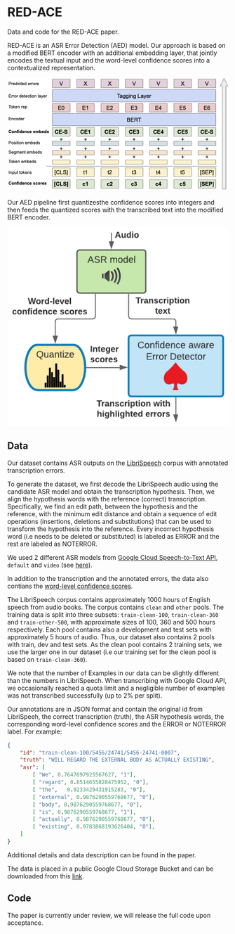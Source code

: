# RED-ACE
Data and code for the RED-ACE paper.

RED-ACE is an ASR Error Detection (AED) model.
Our approach is based on a modified BERT encoder with an additional embedding layer, that jointly encodes the textual input and the word-level confidence scores into a contextualized representation.

![alt text](https://github.com/zorikg/RED-ACE/blob/main/figures/tagger.png)

Our AED pipeline first quantizesthe confidence scores into integers and then feeds the quantized scores with the transcribed text into the modified BERT encoder.

![alt text](https://github.com/zorikg/RED-ACE/blob/main/figures/diagram.png)

## Data
Our dataset contains ASR outputs on the [LibriSpeech](https://www.openslr.org/12/) corpus with annotated transcription errors. 

To generate the dataset, we first decode the LibriSpeech audio using the candidate ASR model and obtain the transcription hypothesis. Then, we align the hypothesis words with the reference (correct) transcription.  Specifically, we find an edit path, between the hypothesis and the reference, with the minimum edit distance and obtain a sequence of edit operations (insertions, deletions and substitutions) that can be used to transform the hypothesis into the reference. Every incorrect hypothesis word (i.e needs to be deleted or substituted) is labeled as ERROR and the rest are labeled as NOTERROR.

We used 2 different ASR models from [Google Cloud Speech-to-Text API](https://cloud.google.com/speech-to-text), `default` and `video` (see [here](https://cloud.google.com/speech-to-text/docs/basics#select-model)).

In addition to the transcription and the annotated errors, the data also contians the [word-level confidence scores](https://cloud.google.com/speech-to-text/docs/word-confidence#word-level_confidence).

The LibriSpeech corpus contains approximately 1000 hours of English speech from audio books. The corpus contains `clean` and `other` pools. The training data is split into three subsets: `train-clean-100`, `train-clean-360` and `train-other-500`, with approximate sizes of 100, 360 and 500 hours respectively. Each pool contains also a development and test sets with approximately 5 hours of audio. Thus, our dataset also contains 2 pools with train, dev and test sets. As the clean pool contains 2 training sets, we use the larger one in our dataset (i.e our training set for the clean pool is based on `train-clean-360`).

We note that the number of Examples in our data can be slightly different than the numbers in LibriSpeech. When transcribing with Google Cloud API, we occasionally reached a quota limit and a negligible number of examples was not transcribed successfully (up to 2% per split). 

Our annotations are in JSON format and contain the original id from LibriSpeeh, the correct transcription (truth), the ASR hypothesis words, the corresponding word-level confidence scores and the ERROR or NOTERROR label.
For example:

```json
{
    "id": "train-clean-100/5456/24741/5456-24741-0007",
    "truth": "WILL REGARD THE EXTERNAL BODY AS ACTUALLY EXISTING",
    "asr": [
        [ "We", 0.7647697925567627, "1"],
        [ "regard", 0.8514655828475952, "0"],
        [ "the",   0.9233429431915283, "0"],
        [ "external", 0.9876290559768677, "0"],
        [ "body", 0.9876290559768677, "0"],
        [ "is", 0.9876290559768677, "1"],
        [ "actually", 0.9876290559768677, "0"],
        [ "existing", 0.9783868193626404, "0"],
    ]
}
```

Additional details and data description can be found in the paper.

The data is placed in a public Google Cloud Storage Bucket and can be downloaded from
this [link](https://storage.googleapis.com/gresearch/red-ace/data.zip).


## Code

The paper is currently under review, we will release the full code upon acceptance.
